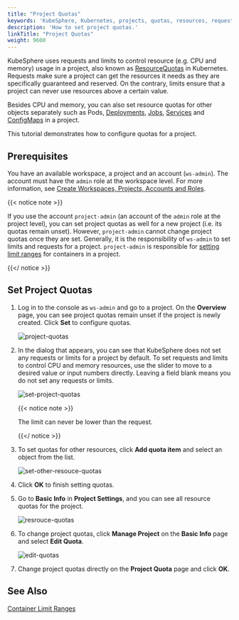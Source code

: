 ```yaml
---
title: "Project Quotas"
keywords: 'KubeSphere, Kubernetes, projects, quotas, resources, requests, limits'
description: 'How to set project quotas.'
linkTitle: "Project Quotas"
weight: 9600
---
```


KubeSphere uses requests and limits to control resource (e.g. CPU and memory) usage in a project, also known as [ResourceQuotas](https://kubernetes.io/docs/concepts/policy/resource-quotas/) in Kubernetes. Requests make sure a project can get the resources it needs as they are specifically guaranteed and reserved. On the contrary, limits ensure that a project can never use resources above a certain value.

Besides CPU and memory, you can also set resource quotas for other objects separately such as Pods, [Deployments](../../project-user-guide/application-workloads/deployments/), [Jobs](../../project-user-guide/application-workloads/jobs/), [Services](../../project-user-guide/application-workloads/services/) and [ConfigMaps](../../project-user-guide/configuration/configmaps/) in a project.

This tutorial demonstrates how to configure quotas for a project.

## Prerequisites

You have an available workspace, a project and an account (`ws-admin`). The account must have the `admin` role at the workspace level. For more information, see [Create Workspaces, Projects, Accounts and Roles](../../quick-start/create-workspace-and-project/).

{{< notice note >}}

If you use the account `project-admin` (an account of the `admin` role at the project level), you can set project quotas as well for a new project (i.e. its quotas remain unset). However, `project-admin` cannot change project quotas once they are set. Generally, it is the responsibility of `ws-admin` to set limits and requests for a project. `project-admin` is responsible for [setting limit ranges](../../project-administration/container-limit-ranges/) for containers in a project.

{{</ notice >}} 

## Set Project Quotas

1. Log in to the console as `ws-admin` and go to a project. On the **Overview** page, you can see project quotas remain unset if the project is newly created. Click **Set** to configure quotas.

   ![project-quotas](/images/docs/workspace-administration/project-quotas/project-quotas.jpg)

2. In the dialog that appears, you can see that KubeSphere does not set any requests or limits for a project by default. To set requests and limits to control CPU and memory resources, use the slider to move to a desired value or input numbers directly. Leaving a field blank means you do not set any requests or limits. 

   ![set-project-quotas](/images/docs/workspace-administration/project-quotas/set-project-quotas.jpg)

   {{< notice note >}}

   The limit can never be lower than the request.

   {{</ notice >}} 

3. To set quotas for other resources, click **Add quota item** and select an object from the list.

   ![set-other-resouce-quotas](/images/docs/workspace-administration/project-quotas/set-other-resouce-quotas.jpg)

4. Click **OK** to finish setting quotas.

5. Go to **Basic Info** in **Project Settings**, and you can see all resource quotas for the project.

   ![resrouce-quotas](/images/docs/workspace-administration/project-quotas/resrouce-quotas.jpg)

6. To change project quotas, click **Manage Project** on the **Basic Info** page and select **Edit Quota**.

   ![edit-quotas](/images/docs/workspace-administration/project-quotas/edit-quotas.jpg)

7. Change project quotas directly on the **Project Quota** page and click **OK**.

## See Also

[Container Limit Ranges](../../project-administration/container-limit-ranges/)